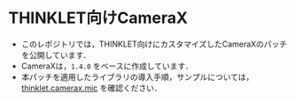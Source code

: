 # THINKLET向けCameraX
- このレポジトリでは，THINKLET向けにカスタマイズしたCameraXのパッチを公開しています．
- CameraXは，`1.4.0` をベースに作成しています．
- 本パッチを適用したライブラリの導入手順，サンプルについては，[thinklet.camerax.mic](https://github.com/FairyDevicesRD/thinklet.camerax.mic) を確認ください．
